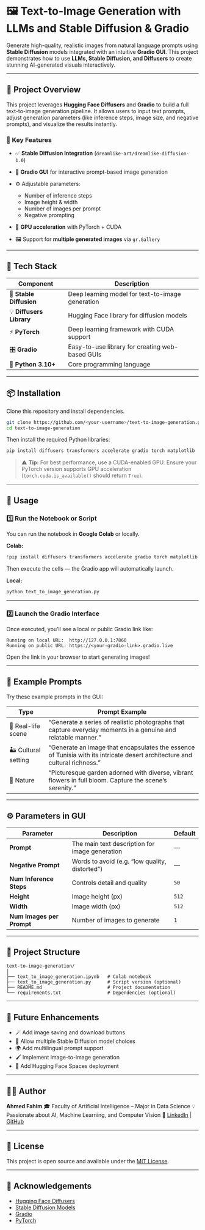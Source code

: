 
# 🖼️ Text-to-Image Generation with LLMs and Stable Diffusion & Gradio

Generate high-quality, realistic images from natural language prompts using **Stable Diffusion** models integrated with an intuitive **Gradio GUI**.
This project demonstrates how to use **LLMs, Stable Diffusion, and Diffusers** to create stunning AI-generated visuals interactively.

---

## 🚀 Project Overview

This project leverages **Hugging Face Diffusers** and **Gradio** to build a full text-to-image generation pipeline.
It allows users to input text prompts, adjust generation parameters (like inference steps, image size, and negative prompts), and visualize the results instantly.

### 🧠 Key Features

* ✅ **Stable Diffusion Integration** (`dreamlike-art/dreamlike-diffusion-1.0`)
* 🎨 **Gradio GUI** for interactive prompt-based image generation
* ⚙️ Adjustable parameters:

  * Number of inference steps
  * Image height & width
  * Number of images per prompt
  * Negative prompting
* 🧩 **GPU acceleration** with PyTorch + CUDA
* 🖼️ Support for **multiple generated images** via `gr.Gallery`

---

## 🧰 Tech Stack

| Component                | Description                                      |
| ------------------------ | ------------------------------------------------ |
| 🧠 **Stable Diffusion**  | Deep learning model for text-to-image generation |
| 💡 **Diffusers Library** | Hugging Face library for diffusion models        |
| ⚡ **PyTorch**            | Deep learning framework with CUDA support        |
| 🎛️ **Gradio**           | Easy-to-use library for creating web-based GUIs  |
| 🐍 **Python 3.10+**      | Core programming language                        |

---

## 📦 Installation

Clone this repository and install dependencies.

```bash
git clone https://github.com/<your-username>/text-to-image-generation.git
cd text-to-image-generation
```

Then install the required Python libraries:

```bash
pip install diffusers transformers accelerate gradio torch matplotlib
```

> ⚠️ **Tip:**
> For best performance, use a CUDA-enabled GPU.
> Ensure your PyTorch version supports GPU acceleration (`torch.cuda.is_available()` should return `True`).

---

## 🧩 Usage

### 1️⃣ Run the Notebook or Script

You can run the notebook in **Google Colab** or locally.

**Colab:**

```python
!pip install diffusers transformers accelerate gradio torch matplotlib
```

Then execute the cells — the Gradio app will automatically launch.

**Local:**

```bash
python text_to_image_generation.py
```

---

### 2️⃣ Launch the Gradio Interface

Once executed, you’ll see a local or public Gradio link like:

```
Running on local URL:  http://127.0.0.1:7860
Running on public URL: https://<your-gradio-link>.gradio.live
```

Open the link in your browser to start generating images!

---

## 🧠 Example Prompts

Try these example prompts in the GUI:

| Type                 | Prompt Example                                                                                                             |
| -------------------- | -------------------------------------------------------------------------------------------------------------------------- |
| 🌆 Real-life scene   | “Generate a series of realistic photographs that capture everyday moments in a genuine and relatable manner.”              |
| 🏜️ Cultural setting | “Generate an image that encapsulates the essence of Tunisia with its intricate desert architecture and cultural richness.” |
| 🌸 Nature            | “Picturesque garden adorned with diverse, vibrant flowers in full bloom. Capture the scene’s serenity.”                    |

---

## ⚙️ Parameters in GUI

| Parameter                 | Description                                    | Default |
| ------------------------- | ---------------------------------------------- | ------- |
| **Prompt**                | The main text description for image generation | —       |
| **Negative Prompt**       | Words to avoid (e.g. “low quality, distorted”) | —       |
| **Num Inference Steps**   | Controls detail and quality                    | `50`    |
| **Height**                | Image height (px)                              | `512`   |
| **Width**                 | Image width (px)                               | `512`   |
| **Num Images per Prompt** | Number of images to generate                   | `1`     |

---

## 🧱 Project Structure

```
text-to-image-generation/
│
├── text_to_image_generation.ipynb   # Colab notebook
├── text_to_image_generation.py      # Script version (optional)
├── README.md                        # Project documentation
└── requirements.txt                 # Dependencies (optional)
```

---

## 🎯 Future Enhancements

* 🪄 Add image saving and download buttons
* 🧰 Allow multiple Stable Diffusion model choices
* 🌍 Add multilingual prompt support
* 🖌️ Implement image-to-image generation
* 🔗 Add Hugging Face Spaces deployment

---

## 🧑‍💻 Author

**Ahmed Fahim**
🎓 Faculty of Artificial Intelligence – Major in Data Science
💡 Passionate about AI, Machine Learning, and Computer Vision
🔗 [LinkedIn](https://www.linkedin.com/in/ahmed-fahim) | [GitHub](https://github.com/<your-username>)

---

## 🪪 License

This project is open source and available under the [MIT License](LICENSE).

---

## 💬 Acknowledgements

* [Hugging Face Diffusers](https://huggingface.co/docs/diffusers)
* [Stable Diffusion Models](https://huggingface.co/models)
* [Gradio](https://gradio.app)
* [PyTorch](https://pytorch.org)


